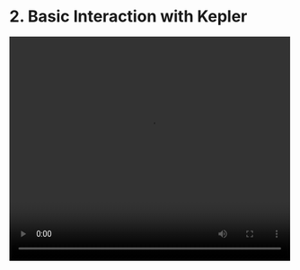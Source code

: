# 2. Basic Interaction with Kepler
<p float="middle">
  <video width="500" height="400" controls>
  <source src="Test.mp4" type="video/mp4">
  </video>
</p>

